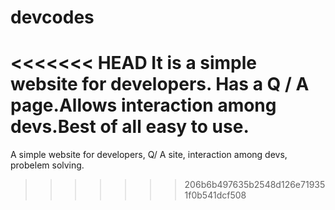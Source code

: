 # devcodes
<<<<<<< HEAD
It is a simple website for developers. Has a Q / A page.Allows interaction among devs.Best of all easy to use.
=======
A simple website for developers, Q/ A site, interaction among devs, probelem solving.
>>>>>>> 206b6b497635b2548d126e719351f0b541dcf508
